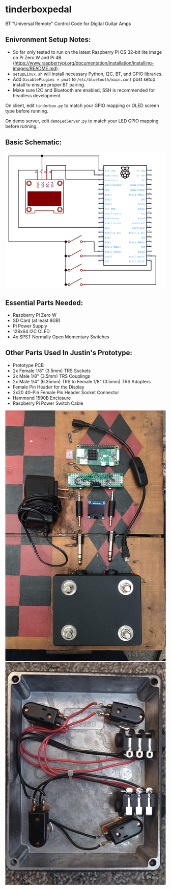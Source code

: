 # tinderboxpedal
BT "Universal Remote" Control Code for Digital Guitar Amps

## Enivronment Setup Notes:

* So far only tested to run on the latest Raspberry Pi OS 32-bit lite image on Pi Zero W and Pi 4B (https://www.raspberrypi.org/documentation/installation/installing-images/README.md).
* `setupLinux.sh` will install necessary Python, I2C, BT, and GPIO libraries.
* Add `DisablePlugins = pnat` to `/etc/bluetooth/main.conf` post setup install to ensure proper BT pairing.
* Make sure I2C and Bluetooth are enabled, SSH is recommended for headless development

On client, edit `tinderbox.py` to match your GPIO mapping or OLED screen type before running.

On demo server, edit `demoLedServer.py` to match your LED GPIO mapping before running.

## Basic Schematic:
![](src/tinderbox_hat.png)

## Essential Parts Needed:
- Raspberry Pi Zero W
- SD Card (at least 8GB)
- Pi Power Supply
- 128x64 I2C OLED
- 4x SPST Normally Open Momentary Switches

## Other Parts Used In Justin's Prototype:
- Prototype PCB
- 2x Female 1/8" (3.5mm) TRS Sockets
- 2x Male 1/8" (3.5mm) TRS Couplings
- 2x Male 1/4" (6.35mm) TRS to Female 1/8" (3.5mm) TRS Adapters
- Female Pin Header for the Display
- 2x20 40-Pin Female Pin Header Socket Connector
- Hammond 1590B Enclosure
- Raspberry Pi Power Switch Cable

![](src/prototype.jpg)
![](src/inner_pedal.jpg)
